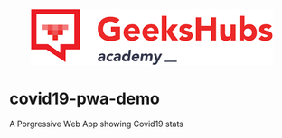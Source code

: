 <p align="center">
    <img src="https://github.com/GeeksHubsAcademy/2020-geekshubs-media/raw/master/image/logo.png" >	
</p>


# covid19-pwa-demo

A Porgressive Web App showing Covid19 stats

